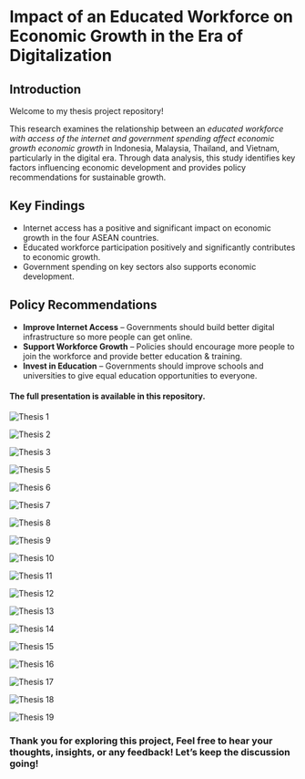 # Impact of an Educated Workforce on Economic Growth in the Era of Digitalization

## Introduction
Welcome to my thesis project repository! 

This research examines the relationship between an *educated workforce with access of the internet and government spending affect economic growth economic growth* in Indonesia, Malaysia, Thailand, and Vietnam, particularly in the digital era. Through data analysis, this study identifies key factors influencing economic development and provides policy recommendations for sustainable growth.

## Key Findings
- Internet access has a positive and significant impact on economic growth in the four ASEAN countries.
- Educated workforce participation positively and significantly contributes to economic growth.
- Government spending on key sectors also supports economic development.

## Policy Recommendations
- **Improve Internet Access** – Governments should build better digital infrastructure so more people can get online.
- **Support Workforce Growth** – Policies should encourage more people to join the workforce and provide better education & training.
- **Invest in Education** – Governments should improve schools and universities to give equal education opportunities to everyone.

#### The full presentation is available in this repository. 
  
![Thesis 1](https://github.com/user-attachments/assets/70dede29-00cc-4681-8e19-793207c34907)

![Thesis 2](https://github.com/user-attachments/assets/35ad2853-5398-4659-95be-56058d7237a6)

![Thesis 3](https://github.com/user-attachments/assets/de9aadc8-50ba-40c2-949b-11b46f778224)

![Thesis 5](https://github.com/user-attachments/assets/d22f3a58-fa46-4f25-8115-b4e0f9d69ba6)

![Thesis 6](https://github.com/user-attachments/assets/3bff88b4-8069-40ad-bc39-8c67134bc91f)

![Thesis 7](https://github.com/user-attachments/assets/35d030aa-5bc4-4e34-b56d-8998e8947f2c)

![Thesis 8](https://github.com/user-attachments/assets/7a665fa6-2f4b-4bdd-ba75-62558c95fc4b)

![Thesis 9](https://github.com/user-attachments/assets/a2e6586d-23c6-4a96-92cd-f6e1c53d8c7f)

![Thesis 10](https://github.com/user-attachments/assets/547ececa-fabe-40f0-9a70-826fddb2692a)

![Thesis 11](https://github.com/user-attachments/assets/6b0443e3-3bdb-4b28-801f-f7c7a41e9bdc)

![Thesis 12](https://github.com/user-attachments/assets/ad93b010-cd6d-4ca3-9c47-c30090849510)

![Thesis 13](https://github.com/user-attachments/assets/7f34c417-2d8e-4fa8-a4b4-e4d4aff0f320)

![Thesis 14](https://github.com/user-attachments/assets/6f1daec7-2a8b-4a91-8162-d981bdbaeb68)

![Thesis 15](https://github.com/user-attachments/assets/a6153ace-33b8-4778-ab41-c2f82c0c1202)

![Thesis 16](https://github.com/user-attachments/assets/e921dde0-a6a7-4632-b990-f25d9ebd4f5a)

![Thesis 17](https://github.com/user-attachments/assets/834b416f-610d-4885-a2c2-f6a3e06964fb)

![Thesis 18](https://github.com/user-attachments/assets/7c2fec21-9de6-44e7-ac0a-2db8d1c8b5f9)

![Thesis 19](https://github.com/user-attachments/assets/e8cd1bbb-e603-4b82-8725-c7473b13ac44)

### Thank you for exploring this project, Feel free to hear your thoughts, insights, or any feedback! Let’s keep the discussion going!
